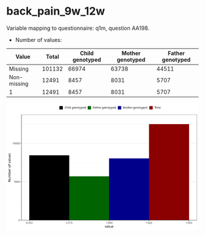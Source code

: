 # back_pain_9w_12w
Variable mapping to questionnaire: q1m, question AA198.
- Number of values:

| Value | Total | Child genotyped | Mother genotyped | Father genotyped |
| ----- | ----- | --------------- | ---------------- | ---------------- |
| Missing | 101132 | 66974 | 63738 | 44511 |
| Non-missing | 12491 | 8457 | 8031 | 5707 |
| 1 | 12491 | 8457 | 8031 | 5707 |



![](back_pain_9w_12w_n.png)



